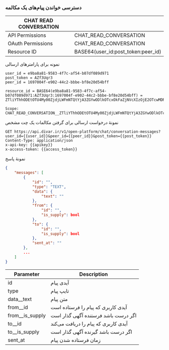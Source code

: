 ### دسترسی خواندن پیام‌های یک مکالمه

| CHAT READ CONVERSATION |                                    |
| ---------------------- | ---------------------------------- |
| API Permissions        | CHAT_READ_CONVERSATION             |
| OAuth Permissions      | CHAT_READ_CONVERSATION             |
| Resource ID            | BASE64(user_id:post_token:peer_id) |

نمونه برای پارامترهای ارسالی

```
user_id = e9ba8a81-9583-4f7c-af54-b07df089d971
post_token = AZf3Uqr3
peer_id = 1697004f-e902-44c2-bbbe-bf8e20d54bff

resource_id = BASE64(e9ba8a81-9583-4f7c-af54-b07df089d971:AZf3Uqr3:1697004f-e902-44c2-bbbe-bf8e20d54bff) = ZTliYThhODEtOTU4My00ZjdjLWFmNTQtYjA3ZGYwODlkOTcxOkFaZjNVcXIzOjE2OTcwMDRmLWU5MDItNDRjMi1iYmJlLWJmOGUyMGQ1NGJmZg==

Scope:
CHAT_READ_CONVERSATION__ZTliYThhODEtOTU4My00ZjdjLWFmNTQtYjA3ZGYwODlkOTcxOkFaZjNVcXIzOjE2OTcwMDRmLWU5MDItNDRjMi1iYmJlLWJmOGUyMGQ1NGJmZg==
```

نمونهٔ درخواست ارسالی برای گرفتن مکالمات یک چت مشخص

```http request
GET https://api.divar.ir/v1/open-platform/chat/conversation-messages?user_id={{user_id}}&peer_id={{peer_id}}&post_token={{post_token}} 
Content-Type: application/json
x-api-key: {{apikey}}
x-access-token: {{access_token}}
```

نمونهٔ پاسخ

```json
{
    "messages": [
        {
            "id": "",
            "type": "TEXT",
            "data": {
                "text": ""
            },
            "from": {
                "id": "",
                "is_supply": bool
            },
            "to": {
                "id": "",
                "is_supply": bool
            },
            "sent_at": ""
        },
        ...
    ]
}
```

| Parameter  | Description |
| ---------- | ----------- |
| id  | آیدی پیام  |
| type  | تایپ پیام  |
| data__text  | متن پیام  |
| from__id  | آیدی کاربری که پیام را فرستاده است  |
| from__is_supply  | اگر درست باشد فرستنده آگهی گذار است  |
| to__id  | آیدی کاربری که پیام را دریافت می‌کند  |
| to__is_supply  | اگر درست باشد گیرنده آگهی گذار است  |
| sent_at  |  زمان فرستاده شدن پیام  |
